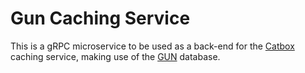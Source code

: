 # Gun Caching Service
This is a gRPC microservice to be used as a back-end for the
[Catbox](https://github.com/hapijs/catbox) caching service, making use of the
[GUN](https://gun.eco) database.
